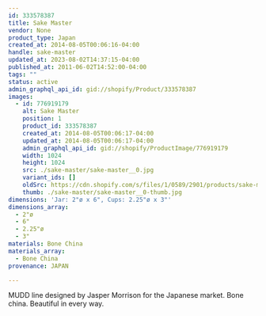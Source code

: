 ```yaml
---
id: 333578387
title: Sake Master
vendor: None
product_type: Japan
created_at: 2014-08-05T00:06:16-04:00
handle: sake-master
updated_at: 2023-08-02T14:37:15-04:00
published_at: 2011-06-02T14:52:00-04:00
tags: ""
status: active
admin_graphql_api_id: gid://shopify/Product/333578387
images:
  - id: 776919179
    alt: Sake Master
    position: 1
    product_id: 333578387
    created_at: 2014-08-05T00:06:17-04:00
    updated_at: 2014-08-05T00:06:17-04:00
    admin_graphql_api_id: gid://shopify/ProductImage/776919179
    width: 1024
    height: 1024
    src: ./sake-master/sake-master__0.jpg
    variant_ids: []
    oldSrc: https://cdn.shopify.com/s/files/1/0589/2901/products/sake-master.jpeg?v=1407211577
    thumb: ./sake-master/sake-master__0-thumb.jpg
dimensions: 'Jar: 2"ø x 6", Cups: 2.25"ø x 3"'
dimensions_array:
  - 2"ø
  - 6"
  - 2.25"ø
  - 3"
materials: Bone China
materials_array:
  - Bone China
provenance: JAPAN

---
```


MUDD line designed by Jasper Morrison for the Japanese market. Bone china. Beautiful in every way.